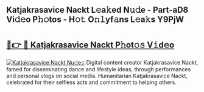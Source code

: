 ## Katjakrasavice Nackt L𝚎a𝚔ed N𝚞𝚍e - Part-aD8 Vi𝚍𝚎o P𝚑𝚘tos - H𝚘𝚝 O𝚗𝚕yf𝚊ns L𝚎a𝚔s Y9PjW

# <h2><a href="http://kf5y8w.oniu.top/?m=Katjakrasavice+Nackt">🔗👉 🔴 Katjakrasavice Nackt P𝚑ot𝚘𝚜 V𝚒d𝚎o</a></h2>

[![Katjakrasavice Nackt Nu𝚍e𝚜](https://i.imgur.com/0qMVB7G.gif)](http://kf5y8w.oniu.top/?m=Katjakrasavice+Nackt)
Digital content creator Katjakrasavice Nackt, famed for disseminating dance and lifestyle ideas, through performances and personal vlogs on social media. Humanitarian Katjakrasavice Nackt, celebrated for their selfless acts and commitment to helping others.  

